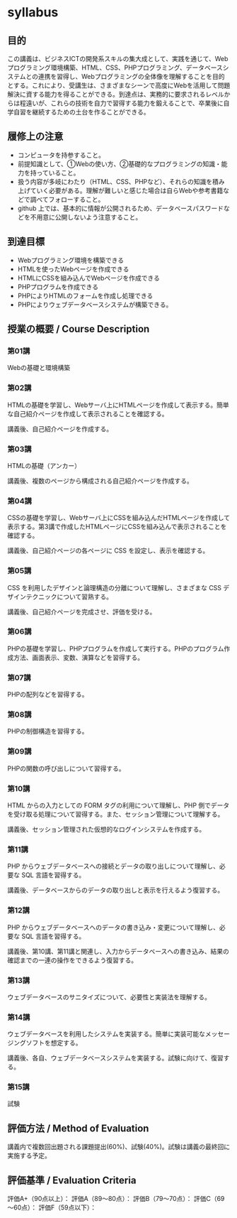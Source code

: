 # syllabus

## 目的
この講義は、ビジネスICTの開発系スキルの集大成として、実践を通じて、Webプログラミング環境構築、HTML、CSS、PHPプログラミング、データベースシステムとの連携を習得し、Webプログラミングの全体像を理解することを目的とする。これにより、受講生は、さまざまなシーンで高度にWebを活用して問題解決に資する能力を得ることができる。到達点は、実務的に要求されるレベルからは程遠いが、これらの技術を自力で習得する能力を鍛えることで、卒業後に自学自習を継続するための土台を作ることができる。

## 履修上の注意
+ コンピュータを持参すること。
+ 前提知識として、①Webの使い方、②基礎的なプログラミングの知識・能力を持っていること。
+ 扱う内容が多岐にわたり（HTML、CSS、PHPなど）、それらの知識を積み上げていく必要がある。理解が難しいと感じた場合は自らWebや参考書籍などで調べてフォローすること。
+ github 上では、基本的に情報が公開されるため、データベースパスワードなどを不用意に公開しないよう注意すること。

## 到達目標
- Webプログラミング環境を構築できる
- HTMLを使ったWebページを作成できる
- HTMLにCSSを組み込んでWebページを作成できる
- PHPプログラムを作成できる
- PHPによりHTMLのフォームを作成し処理できる
- PHPによりウェブデータベースシステムが構築できる。

## 授業の概要 / Course Description
### 第01講
Webの基礎と環境構築　

### 第02講
HTMLの基礎を学習し、Webサーバ上にHTMLページを作成して表示する。簡単な自己紹介ページを作成して表示されることを確認する。　

講義後、自己紹介ページを作成する。　

### 第03講
HTMLの基礎（アンカー）　

講義後、複数のページから構成される自己紹介ページを作成する。　

### 第04講
CSSの基礎を学習し、Webサーバ上にCSSを組み込んだHTMLページを作成して表示する。第3講で作成したHTMLページにCSSを組み込んで表示されることを確認する。　

講義後、自己紹介ページの各ページに CSS を設定し、表示を確認する。　

### 第05講
CSS を利用したデザインと論理構造の分離について理解し、さまざまな CSS デザインテクニックについて習熟する。　

講義後、自己紹介ページを完成させ、評価を受ける。　

### 第06講
PHPの基礎を学習し、PHPプログラムを作成して実行する。PHPのプログラム作成方法、画面表示、変数、演算などを習得する。　

### 第07講
PHPの配列などを習得する。　

### 第08講
PHPの制御構造を習得する。　

### 第09講
PHPの関数の呼び出しについて習得する。　

### 第10講
HTML からの入力としての FORM タグの利用について理解し、PHP 側でデータを受け取る処理について習得する。また、セッション管理について理解する。　

講義後、セッション管理された仮想的なログインシステムを作成する。　

### 第11講
PHP からウェブデータベースへの接続とデータの取り出しについて理解し、必要な SQL 言語を習得する。　

講義後、データベースからのデータの取り出しと表示を行えるよう復習する。　

### 第12講
PHP からウェブデータベースへのデータの書き込み・変更について理解し、必要な SQL 言語を習得する。　

講義後、第10講、第11講と関連し、入力からデータベースへの書き込み、結果の確認までの一連の操作をできるよう復習する。　

### 第13講
ウェブデータベースのサニタイズについて、必要性と実装法を理解する。　

### 第14講
ウェブデータベースを利用したシステムを実装する。簡単に実装可能なメッセージングソフトを想定する。　

講義後、各自、ウェブデータベースシステムを実装する。試験に向けて、復習する。　

### 第15講
試験

## 評価方法 / Method of Evaluation
講義内で複数回出題される課題提出(60%)、試験(40%)。試験は講義の最終回に実施する予定。　

## 評価基準 / Evaluation Criteria
評価A+（90点以上）：
評価A（89～80点）：
評価B（79～70点）：
評価C（69～60点）：
評価F（59点以下）：
